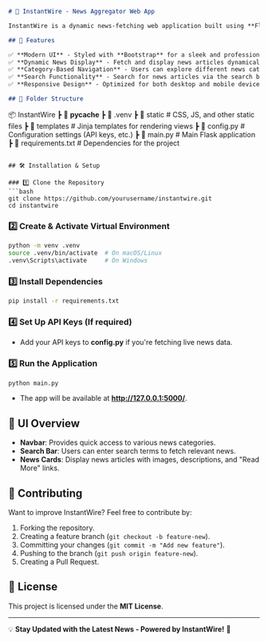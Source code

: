 ```md
# 📰 InstantWire - News Aggregator Web App

InstantWire is a dynamic news-fetching web application built using **Flask** and **Jinja** templating. It allows users to browse trending news from various categories and search for news articles using a search bar.

## 🚀 Features

✅ **Modern UI** - Styled with **Bootstrap** for a sleek and professional look.  
✅ **Dynamic News Display** - Fetch and display news articles dynamically.  
✅ **Category-Based Navigation** - Users can explore different news categories.  
✅ **Search Functionality** - Search for news articles via the search bar.  
✅ **Responsive Design** - Optimized for both desktop and mobile devices.  

## 📂 Folder Structure

```
📦 InstantWire
 ┣ 📂 __pycache__
 ┣ 📂 .venv
 ┣ 📂 static                      # CSS, JS, and other static files
 ┣ 📂 templates                   # Jinja templates for rendering views
 ┣ 📜 config.py                    # Configuration settings (API keys, etc.)
 ┣ 📜 main.py                      # Main Flask application
 ┣ 📜 requirements.txt              # Dependencies for the project
```

## 🛠️ Installation & Setup

### 1️⃣ Clone the Repository
```bash
git clone https://github.com/yourusername/instantwire.git
cd instantwire
```

### 2️⃣ Create & Activate Virtual Environment
```bash
python -m venv .venv
source .venv/bin/activate  # On macOS/Linux
.venv\Scripts\activate     # On Windows
```

### 3️⃣ Install Dependencies
```bash
pip install -r requirements.txt
```

### 4️⃣ Set Up API Keys (If required)
- Add your API keys to **config.py** if you're fetching live news data.

### 5️⃣ Run the Application
```bash
python main.py
```
- The app will be available at **http://127.0.0.1:5000/**.

## 🎨 UI Overview

- **Navbar**: Provides quick access to various news categories.
- **Search Bar**: Users can enter search terms to fetch relevant news.
- **News Cards**: Display news articles with images, descriptions, and "Read More" links.

## 🤝 Contributing

Want to improve InstantWire? Feel free to contribute by:
1. Forking the repository.
2. Creating a feature branch (`git checkout -b feature-new`).
3. Committing your changes (`git commit -m "Add new feature"`).
4. Pushing to the branch (`git push origin feature-new`).
5. Creating a Pull Request.

## 📜 License

This project is licensed under the **MIT License**.

---

💡 **Stay Updated with the Latest News - Powered by InstantWire!** 🚀
```
